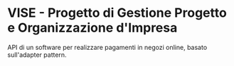 # VISE - Progetto di Gestione Progetto e Organizzazione d'Impresa
API di un software per realizzare pagamenti in negozi online, basato sull'adapter pattern.
